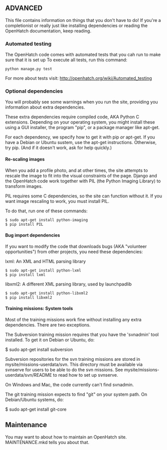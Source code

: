 ## ADVANCED

This file contains information on things that you don't have to do! If
you're a completionist or really just like installing dependencies or
reading the OpenHatch documentation, keep reading.

### Automated testing ###

The OpenHatch code comes with automated tests that you cah run to make
sure that it is set up To execute all tests, run this command:

    python manage.py test

For more about tests visit: http://openhatch.org/wiki/Automated_testing

### Optional dependencies

You will probably see some warnings when you run the site, providing
you information about extra dependencies.

These extra dependencies require compiled code, AKA Python C
extensions. Depending on your operating system, you might install
these using a GUI installer, the program "pip", or a package manager
like apt-get.

For each dependency, we specify how to get it with pip *or*
apt-get. If you have a Debian or Ubuntu sustem, use the apt-get
instructions. Otherwise, try pip. (And if it doesn't work, ask for
help quickly.)

#### Re-scaling images

When you add a profile photo, and at other times, the site attempts to
rescale the image to fit into the visual constraints of the
page. Django and the OpenHatch code work together with PIL (the Python
Imaging Library) to transform images.

PIL requires some C dependencies, so the site can function without
it. If you want image rescaling to work, you must install PIL.

To do that, run one of these commands:

    $ sudo apt-get install python-imaging
    $ pip install PIL

#### Bug import dependencies ####

If you want to modify the code that downloads bugs (AKA "volunteer
opportunities") from other projects, you need these dependencies:

lxml: An XML and HTML parsing library

    $ sudo apt-get install python-lxml
    $ pip install lxml

libxml2: A different XML parsing library, used by launchpadlib

    $ sudo apt-get install python-libxml2
    $ pip install libxml2

#### Training missions: System tools ####

Most of the training missions work fine without installing any extra
dependencies. There are two exceptions.

The Subversion training mission requires that you have the 'svnadmin'
tool installed. To get it on Debian or Ubuntu, do:

   $ sudo apt-get install subversion

Subversion repositories for the svn training missions are stored in
mysite/missions-userdata/svn. This directory must be available via
svnserve for users to be able to do the svn missions.  See
mysite/missions-userdata/svn/README to read how to set up svnserve.

On Windows and Mac, the code currently can't find svnadmin.

The git training mission expects to find "git" on your system path. On
Debian/Ubuntu systems, do:

   $ sudo apt-get install git-core

## Maintenance

You may want to about how to maintain an OpenHatch
site. MAINTENANCE.mkd tells you about that.
